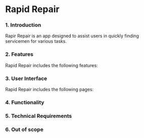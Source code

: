 # Rapid Repair
### 1. Introduction
Rapir Repair is an app designed to assist users in quickly finding servicemen for various tasks.

### 2. Features
Rapid Repair includes the following features:


### 3. User Interface
Rapid Repair includes the following pages:



### 4. Functionality

### 5. Technical Requirements

### 6. Out of scope
